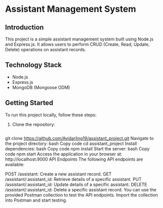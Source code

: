 # Assistant Management System

## Introduction
This project is a simple assistant management system built using Node.js and Express.js. It allows users to perform CRUD (Create, Read, Update, Delete) operations on assistant records.

## Technology Stack
- Node.js
- Express.js
- MongoDB (Mongoose ODM)

## Getting Started
To run this project locally, follow these steps:

1. Clone the repository:
   ```bash
git clone https://github.com/Avidarling19/assistant_project.git
Navigate to the project directory:
bash
Copy code
cd assistant_project
Install dependencies:
bash
Copy code
npm install
Start the server:
bash
Copy code
npm start
Access the application in your browser at: http://localhost:9000
API Endpoints
The following API endpoints are available:

POST /assistant: Create a new assistant record.
GET /assistant/:assistant_id: Retrieve details of a specific assistant.
PUT /assistant/:assistant_id: Update details of a specific assistant.
DELETE /assistant/:assistant_id: Delete a specific assistant record.
You can use the provided Postman collection to test the API endpoints. Import the collection into Postman and start testing.


